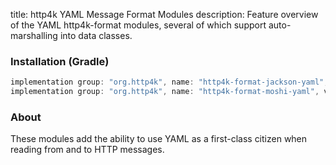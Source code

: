 title: http4k YAML Message Format Modules
description: Feature overview of the YAML http4k-format modules, several of which support auto-marshalling into data classes.

### Installation (Gradle)

```groovy
implementation group: "org.http4k", name: "http4k-format-jackson-yaml", version: "4.28.1.0"
implementation group: "org.http4k", name: "http4k-format-moshi-yaml", version: "4.28.1.0"
```

### About
These modules add the ability to use YAML as a first-class citizen when reading from and to HTTP messages. 

[http4k]: https://http4k.org
